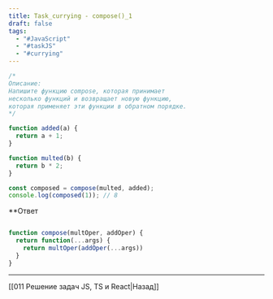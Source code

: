 ```yaml
---
title: Task_currying - compose()_1
draft: false
tags:
  - "#JavaScript"
  - "#taskJS"
  - "#currying"
---
```

```js
/*
Описание: 
Напишите функцию compose, которая принимает 
несколько функций и возвращает новую функцию, 
которая применяет эти функции в обратном порядке.
*/

function added(a) {
  return a + 1;
}

function multed(b) {
  return b * 2;
}

const composed = compose(multed, added);
console.log(composed(1)); // 8
```

**Ответ

```js

function compose(multOper, addOper) {
  return function(...args) {
    return multOper(addOper(...args))
  }
}

```

___

[[011 Решение задач JS, TS и React|Назад]]